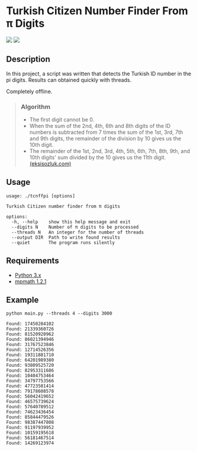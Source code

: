 # Turkish Citizen Number Finder From π Digits

![](https://img.shields.io/badge/Made%20for-Python-1f425f.svg)
![](https://img.shields.io/github/license/ducknix/tcnffpi.svg)

## Description
In this project, a script was written that detects the Turkish ID number in the pi digits.  Results can obtained quickly with threads.

Completely offline. 

>### Algorithm
>* The first digit cannot be 0.
>* When the sum of the 2nd, 4th, 6th and 8th digits of the ID numbers is subtracted from 7 times the sum of the 1st, 3rd, 7th and 9th digits, the remainder of the division by 10 gives us the 10th digit.
>* The remainder of the 1st, 2nd, 3rd, 4th, 5th, 6th, 7th, 8th, 9th, and 10th digits' sum divided by the 10 gives us the 11th digit.
> [(eksisozluk.com)](https://eksisozluk.com/entry/49333421 "TC Kimlik Numaralarındaki İnanılmaz Algoritma")

## Usage
```
usage: ./tcnffpi [options]

Turkish Citizen number finder from π digits

options:
  -h, --help    show this help message and exit
  --digits N    Number of π digits to be processed
  --threads N   An integer for the number of threads
  --output DIR  Path to write found results
  --quiet       The program runs silently
```

## Requirements
* [Python 3.x](https://www.python.org/downloads/ "Download Python | Python.org")
* [mpmath 1.2.1](https://pypi.org/project/mpmath/ "mpmath · PyPI")

## Example
```
python main.py --threads 4 --digits 3000
```
```
Found: 17450284102
Found: 21339360726
Found: 81520920962
Found: 86021394946
Found: 31767523846
Found: 12714526356
Found: 19311881710
Found: 64201989380
Found: 93809525720
Found: 82953311686
Found: 10404753464
Found: 34797753566
Found: 47723501414
Found: 79178608578
Found: 56042419652
Found: 46575739624
Found: 57640789512
Found: 74623436454
Found: 85844479526
Found: 98387447808
Found: 91197939952
Found: 10159195618
Found: 56181467514
Found: 14269123974
```
